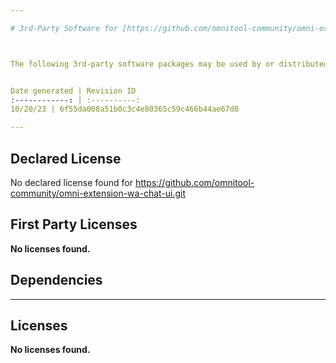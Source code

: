 ```yaml
---

# 3rd-Party Software for [https://github.com/omnitool-community/omni-extension-wa-chat-ui.git]()



The following 3rd-party software packages may be used by or distributed with **https://github.com/omnitool-community/omni-extension-wa-chat-ui.git**.  Any information relevant to third-party vendors listed below are collected using common, reasonable means.


Date generated | Revision ID
:------------: | :----------:
10/20/23 | 6f55da008a51b0c3c4e80365c59c466b44ae67d0

---
```



## Declared License

No declared license found for https://github.com/omnitool-community/omni-extension-wa-chat-ui.git



## First Party Licenses

**No licenses found.**




## Dependencies







---

## Licenses

**No licenses found.**






[FOSSA]: # (Do not touch the comments below)

[FOSSA]: # (==depsig=e3b0c44298fc1c149afbf4c8996fb92427ae41e4649b934ca495991b7852b855==)


